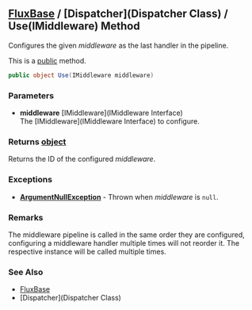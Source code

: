 [FluxBase](index) / [Dispatcher](Dispatcher Class) /  Use(IMiddleware) Method
-----------------------------------------------------------------------------

Configures the given _middleware_ as the last handler in the pipeline.

This is a [public](https://docs.microsoft.com/dotnet/csharp/language-reference/keywords/public) method.

```c#
public object Use(IMiddleware middleware)
```

### Parameters
* __middleware__ [IMiddleware](IMiddleware Interface)  
The [IMiddleware](IMiddleware Interface) to configure.

### Returns [object](https://docs.microsoft.com/dotnet/api/system.object)
Returns the ID of the configured _middleware_.

### Exceptions
* __[ArgumentNullException](https://docs.microsoft.com/dotnet/api/system.argumentnullexception)__ - Thrown when _middleware_ is `null`.

### Remarks
The middleware pipeline is called in the same order they are configured, configuring a middleware handler multiple times will not reorder it. The respective instance will be called multiple times.

### See Also
* [FluxBase](index)
* [Dispatcher](Dispatcher Class)